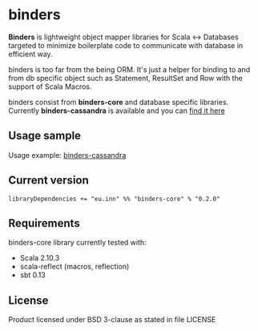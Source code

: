 # binders

**Binders** is lightweight object mapper libraries for Scala <-> Databases targeted to minimize boilerplate code to communicate with database in efficient way.

binders is too far from the being ORM. It's just a helper for binding to and from db specific object such as Statement, ResultSet and Row with the support of Scala Macros.

binders consist from **binders-core** and database specific libraries. Currently **binders-cassandra** is available and you can [find it here](https://github.com/InnovaCo/binders-cassandra)

## Usage sample

Usage example: [binders-cassandra](https://github.com/InnovaCo/binders-cassandra)

## Current version

    libraryDependencies += "eu.inn" %% "binders-core" % "0.2.0"

## Requirements

binders-core library currently tested with:

* Scala 2.10.3
* scala-reflect (macros, reflection)
* sbt 0.13

## License

Product licensed under BSD 3-clause as stated in file LICENSE